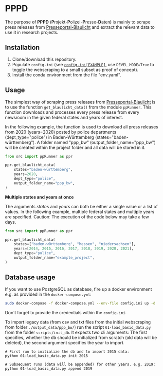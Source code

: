 # PPPD

The purpose of **PPPD** (**P**rojekt-**P**olizei-**P**resse-**D**aten) is mainly to scrape press releases from [Presseportal-Blaulicht](https://www.presseportal.de/blaulicht/) and extract the relevant data to use it in research projects.


## Installation
1. Clone/download this repository.
2. Populate `config.ini` (see [`config.ini[EXAMPLE]`](config.ini[EXAMPLE]), use `DEVEL_MODE=True` to toggle the webscraping to a small subset as proof of concept).
3. Install the conda environment from the file "env.yaml".



## Usage

The simplest way of scraping press releases from [Presseportal-Blaulicht](https://www.presseportal.de/blaulicht/) is to use the function `get_blaulicht_data()` from the module `ppRunner`. This function downloads and processes every press release from every newsroom in the given federal states and years of interest.

In the following example, the function is used to download all press releases from 2020 (years=2020) posted by police departments (dept_type="police") in Baden-Württemberg (states="baden-württemberg"). A folder named "ppp_bw" (output_folder_name="ppp_bw") will be created within the project folder and all data will be stored in it.

```python
from src import ppRunner as ppr

ppr.get_blaulicht_data(
    states="baden-württemberg",                         
    years=2020,                                         
    dept_type="police",
    output_folder_name="ppp_bw",
)
```


**Multiple states and years at once**

The arguments *states* and *years* can both be either a single value or a list of values. In the following example, multiple federal states and multiple years are specified. Caution: The execution of the code below may take a few days.

```python
from src import ppRunner as ppr

ppr.get_blaulicht_data(
    states=["baden-württemberg", "hessen", "niedersachsen"],                         
    years=[2014, 2015, 2016, 2017, 2018, 2019, 2020, 2021],                                         
    dept_type="police",
    output_folder_name="example_project",
)
```


## Database usage

If you want to use PostgreSQL as database, fire up a docker environment e.g. as provided in the `docker-compose.yml`: 

```sh 
sudo docker-compose -f docker-compose.yml --env-file config.ini up -d
```  

Don't forget to provide the credentials within the `config.ini`.

To import legacy data (from csv and txt files from the initial webscraping from folder `./output_data/ppp_bw/`) run the script `01-load_basic_data.py` from the folder `scripts/init_db`. It expects two cli arguments: The first specifies, whether the db should be initialized from scratch (old data will be deleted), the second argument specifies the year to import.

```
# First run to initialize the db and to import 2015 data:
python 01-load_basic_data.py init 2015

# Subsequent runs (data will be appended) for other years, e.g. 2019:
python 01-load_basic_data.py append 2019
```
